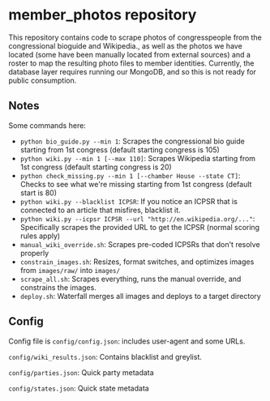 # member_photos repository

This repository contains code to scrape photos of congresspeople from the congressional bioguide and Wikipedia., as well as the photos we have located (some have been manually located from external sources) and a roster to map the resulting photo files to member identities. Currently, the database layer requires running our MongoDB, and so this is not ready for public consumption.

## Notes

Some commands here:

* `python bio_guide.py --min 1`: Scrapes the congressional bio guide starting from 1st congress (default starting congress is 105)
* `python wiki.py --min 1 [--max 110]`: Scrapes Wikipedia starting from 1st congress (default starting congress is 20)
* `python check_missing.py --min 1 [--chamber House --state CT]`: Checks to see what we're missing starting from 1st congress (default start is 80)
* `python wiki.py --blacklist ICPSR`: If you notice an ICPSR that is connected to an article that misfires, blacklist it.
* `python wiki.py --icpsr ICPSR --url "http://en.wikipedia.org/..."`: Specifically scrapes the provided URL to get the ICPSR (normal scoring rules apply)
* `manual_wiki_override.sh`: Scrapes pre-coded ICPSRs that don't resolve properly
* `constrain_images.sh`: Resizes, format switches, and optimizes images from `images/raw/` into `images/`
* `scrape_all.sh`: Scrapes everything, runs the manual override, and constrains the images.
* `deploy.sh`: Waterfall merges all images and deploys to a target directory

## Config

Config file is `config/config.json`: includes user-agent and some URLs.

`config/wiki_results.json`: Contains blacklist and greylist.

`config/parties.json`: Quick party metadata

`config/states.json`: Quick state metadata
